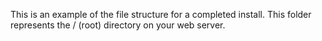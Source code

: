This is an example of the file structure for a completed install. This folder represents the / (root) directory on your web server.
